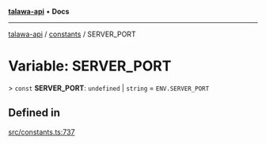 [**talawa-api**](../../README.md) • **Docs**

***

[talawa-api](../../modules.md) / [constants](../README.md) / SERVER\_PORT

# Variable: SERVER\_PORT

\> `const` **SERVER\_PORT**: `undefined` \| `string` = `ENV.SERVER_PORT`

## Defined in

[src/constants.ts:737](https://github.com/PalisadoesFoundation/talawa-api/blob/4a88fe62b20ebda9653c55ae8d39d6c6fac8831f/src/constants.ts#L737)
